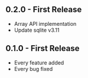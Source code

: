 ## 0.2.0 - First Release
* Array API implementation
* Update sqlite v3.11

## 0.1.0 - First Release
* Every feature added
* Every bug fixed
